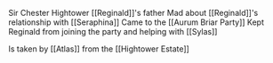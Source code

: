 Sir Chester Hightower
[[Reginald]]'s father
Mad about [[Reginald]]'s relationship with [[Seraphina]]
Came to the [[Aurum Briar Party]]
Kept Reginald from joining the party and helping with [[Sylas]] 

Is taken by [[Atlas]] from the [[Hightower Estate]]